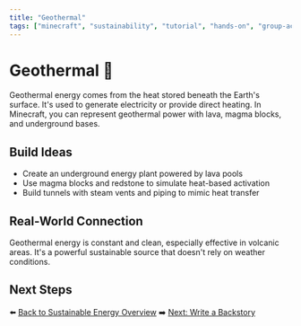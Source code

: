```yaml
---
title: "Geothermal"
tags: ["minecraft", "sustainability", "tutorial", "hands-on", "group-activity"]
---
```


# Geothermal 🌋

Geothermal energy comes from the heat stored beneath the Earth's surface. It's used to generate electricity or provide direct heating. In Minecraft, you can represent geothermal power with lava, magma blocks, and underground bases.

## Build Ideas
- Create an underground energy plant powered by lava pools
- Use magma blocks and redstone to simulate heat-based activation
- Build tunnels with steam vents and piping to mimic heat transfer

## Real-World Connection
Geothermal energy is constant and clean, especially effective in volcanic areas. It's a powerful sustainable source that doesn't rely on weather conditions.

## Next Steps
⬅️ [Back to Sustainable Energy Overview](/sustainability_lab/Day-3/00_intro)
➡️ [Next: Write a Backstory](/sustainability_lab/Day-3/01_backstory)
